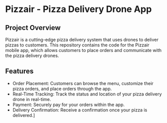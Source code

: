 # Pizzair - Pizza Delivery Drone App

## Project Overview
Pizzair is a cutting-edge pizza delivery system that uses drones to deliver pizzas to customers. This repository contains the code for the Pizzair mobile app, which allows customers to place orders and communicate with the pizza delivery drones.

## Features
- Order Placement: Customers can browse the menu, customize their pizza orders, and place orders through the app.
- Real-Time Tracking: Track the status and location of your pizza delivery drone in real-time.
- Payment: Securely pay for your orders within the app.
- Delivery Confirmation: Receive a confirmation once your pizza is delivered.]